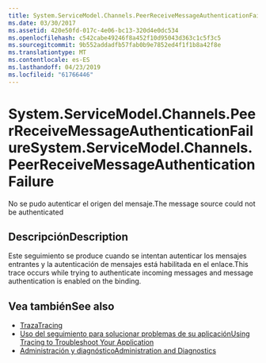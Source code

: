 ```yaml
---
title: System.ServiceModel.Channels.PeerReceiveMessageAuthenticationFailure
ms.date: 03/30/2017
ms.assetid: 420e50fd-017c-4e06-bc13-320d4e0dc534
ms.openlocfilehash: c542cabe49246f8a452f10d95043d363c1c5f3c5
ms.sourcegitcommit: 9b552addadfb57fab0b9e7852ed4f1f1b8a42f8e
ms.translationtype: MT
ms.contentlocale: es-ES
ms.lasthandoff: 04/23/2019
ms.locfileid: "61766446"
---
```

# <a name="systemservicemodelchannelspeerreceivemessageauthenticationfailure"></a><span data-ttu-id="dbac0-102">System.ServiceModel.Channels.PeerReceiveMessageAuthenticationFailure</span><span class="sxs-lookup"><span data-stu-id="dbac0-102">System.ServiceModel.Channels.PeerReceiveMessageAuthenticationFailure</span></span>
<span data-ttu-id="dbac0-103">No se pudo autenticar el origen del mensaje.</span><span class="sxs-lookup"><span data-stu-id="dbac0-103">The message source could not be authenticated</span></span>  
  
## <a name="description"></a><span data-ttu-id="dbac0-104">Descripción</span><span class="sxs-lookup"><span data-stu-id="dbac0-104">Description</span></span>  
 <span data-ttu-id="dbac0-105">Este seguimiento se produce cuando se intentan autenticar los mensajes entrantes y la autenticación de mensajes está habilitada en el enlace.</span><span class="sxs-lookup"><span data-stu-id="dbac0-105">This trace occurs while trying to authenticate incoming messages and message authentication is enabled on the binding.</span></span>  
  
## <a name="see-also"></a><span data-ttu-id="dbac0-106">Vea también</span><span class="sxs-lookup"><span data-stu-id="dbac0-106">See also</span></span>

- [<span data-ttu-id="dbac0-107">Traza</span><span class="sxs-lookup"><span data-stu-id="dbac0-107">Tracing</span></span>](../../../../../docs/framework/wcf/diagnostics/tracing/index.md)
- [<span data-ttu-id="dbac0-108">Uso del seguimiento para solucionar problemas de su aplicación</span><span class="sxs-lookup"><span data-stu-id="dbac0-108">Using Tracing to Troubleshoot Your Application</span></span>](../../../../../docs/framework/wcf/diagnostics/tracing/using-tracing-to-troubleshoot-your-application.md)
- [<span data-ttu-id="dbac0-109">Administración y diagnóstico</span><span class="sxs-lookup"><span data-stu-id="dbac0-109">Administration and Diagnostics</span></span>](../../../../../docs/framework/wcf/diagnostics/index.md)
